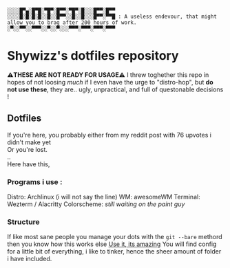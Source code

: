 ```
░░░░█▀▄░█▀█░▀█▀░█▀▀░▀█▀░█░░░█▀▀░█▀▀
░░░░█░█░█░█░░█░░█▀▀░░█░░█░░░█▀▀░▀▀█ : A useless endevour, that might allow you to brag after 200 hours of work.
░▀░░▀▀░░▀▀▀░░▀░░▀░░░▀▀▀░▀▀▀░▀▀▀░▀▀▀
```
# Shywizz's dotfiles repository
⚠️**THESE ARE NOT READY FOR USAGE**⚠️
I threw toghether this repo in hopes of not loosing *much* if I even have the urge to "distro-hop",
but **do not use these**, they are.. ugly, unpractical, and full of questonable decisions !

## Dotfiles 
If you're here, you probably either from my reddit post with 76 upvotes i didn't make yet \
Or you're lost. \
.. \
Here have this,
### Programs i use : 
Distro: Archlinux (i will not say the line)
WM: awesomeWM
Terminal: Wezterm / Alacritty
Colorscheme: *still waiting on the paint guy*

### Structure
If like most sane people you manage your dots with the `git --bare` methord then you know how this works
else [Use it, its amazing](https://www.atlassian.com/git/tutorials/dotfiles)
You will find config for a little bit of everything, i like to tinker, hence the sheer amount of folder i have included.

